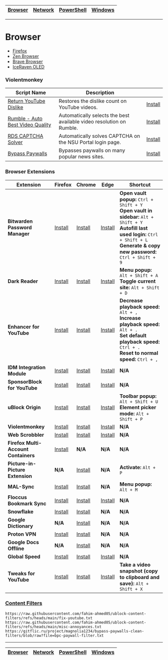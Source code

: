| [Browser](https://github.com/fahim-ahmed05/dotfiles/blob/main/docs/browser.md) | [Network](https://github.com/fahim-ahmed05/dotfiles/blob/main/docs/network.md) | [PowerShell](https://github.com/fahim-ahmed05/dotfiles/blob/main/docs/powershell.md) | [Windows](https://github.com/fahim-ahmed05/dotfiles/blob/main/docs/windows.md)|
|------|------|------|------
---

# Browser
- [Firefox](https://www.firefox.com/)
- [Zen Browser](https://zen-browser.app/)
- [Brave Browser](https://brave.com/)
- [IceRaven OLED](https://github.com/GoodyOG/Iceraven-OLED)

### Violentmonkey

| Script Name                                                                 | Description                                                    |                                                                                                                                              |
|------------------------------------------------------------------------------|----------------------------------------------------------------|----------------------------------------------------------------------------------------------------------------------------------------------------------|
| [Return YouTube Dislike](https://returnyoutubedislike.com/)                 | Restores the dislike count on YouTube videos.                  | [Install](https://github.com/Anarios/return-youtube-dislike/raw/main/Extensions/UserScript/Return%20Youtube%20Dislike.user.js)                         |
| [Rumble - Auto Best Video Quality](https://greasyfork.org/en/scripts/494906-rumble-auto-best-video-quality) | Automatically selects the best available video resolution on Rumble. | [Install](https://update.greasyfork.org/scripts/494906/Rumble%20-%20Auto%20Best%20Video%20Quality.user.js)                                              |
| [RDS CAPTCHA Solver](https://github.com/fahim-ahmed05/rds-captcha-solver)  | Automatically solves CAPTCHA on the NSU Portal login page.     | [Install](https://github.com/fahim-ahmed05/rds-captcha-solver/raw/main/rdscaptchasolver.user.js)                                                       |
| [Bypass Paywalls](https://gitflic.ru/project/magnolia1234/bypass-paywalls-clean-filters) | Bypasses paywalls on many popular news sites.                 | [Install](https://gitflic.ru/project/magnolia1234/bypass-paywalls-clean-filters/blob/raw?file=userscript/bpc.en.user.js)                               |


### Browser Extensions

| Extension | Firefox | Chrome | Edge | Shortcut |
|-----------|---------|--------|------|----------|
| **Bitwarden Password Manager** | [Install](https://addons.mozilla.org/en-US/firefox/addon/bitwarden-password-manager/) | [Install](https://chromewebstore.google.com/detail/bitwarden-password-manage/nngceckbapebfimnlniiiahkandclblb) | [Install](https://microsoftedge.microsoft.com/addons/detail/bitwarden-password-manage/jbkfoedolllekgbhcbcoahefnbanhhlh) | **Open vault popup:** `Ctrl + Shift + Y`<br> **Open vault in sidebar:** `Alt + Shift + Y`<br> **Autofill last used login:** `Ctrl + Shift + L`<br> **Generate & copy new password:** `Ctrl + Shift + 9` |
| **Dark Reader** | [Install](https://addons.mozilla.org/en-US/firefox/addon/darkreader/) | [Install](https://chromewebstore.google.com/detail/dark-reader/eimadpbcbfnmbkopoojfekhnkhdbieeh) | [Install](https://microsoftedge.microsoft.com/addons/detail/dark-reader/ifoakfbpdcdoeenechcleahebpibofpc) | **Menu popup:** `Alt + Shift + A`<br> **Toggle current site:** `Alt + Shift + D` |
| **Enhancer for YouTube** | [Install](https://addons.mozilla.org/en-US/firefox/addon/enhancer-for-youtube/) | [Install](https://chromewebstore.google.com/detail/enhancer-for-youtube/ponfpcnoihfmfllpaingbgckeeldkhle) | [Install](https://microsoftedge.microsoft.com/addons/detail/enhancer-for-youtube%E2%84%A2/dlgfaleeejmphhnemjgiaekdbonkagkd) | **Decrease playback speed:** `Alt + ,`<br> **Increase playback speed:** `Alt + .`<br> **Set default playback speed:** `Ctrl + .`<br> **Reset to normal speed:** `Ctrl + ,` |
| **IDM Integration Module** | [Install](https://addons.mozilla.org/en-US/firefox/addon/tonec-idm-integration-module/) | [Install](https://chromewebstore.google.com/detail/idm-integration-module/ngpampappnmepgilojfohadhhmbhlaek) | [Install](https://microsoftedge.microsoft.com/addons/detail/idm-integration-module/llbjbkhnmlidjebalopleeepgdfgcpec) | **N/A** |
| **SponsorBlock for YouTube** | [Install](https://addons.mozilla.org/en-US/firefox/addon/sponsorblock/) | [Install](https://chromewebstore.google.com/detail/sponsorblock-for-youtube/mnjggcdmjocbbbhaepdhchncahnbgone) | [Install](https://microsoftedge.microsoft.com/addons/detail/sponsorblock-for-youtube-/mbmgnelfcpoecdepckhlhegpcehmpmji) | **N/A** |
| **uBlock Origin** | [Install](https://addons.mozilla.org/en-US/firefox/addon/ublock-origin/) | [Install](https://chromewebstore.google.com/detail/ublock-origin/cjpalhdlnbpafiamejdnhcphjbkeiagm) | [Install](https://microsoftedge.microsoft.com/addons/detail/ublock-origin/odfafepnkmbhccpbejgmiehpchacaeak) | **Toolbar popup:** `Alt + Shift + U`<br> **Element picker mode:** `Alt + Shift + P` |
| **Violentmonkey** | [Install](https://addons.mozilla.org/en-US/firefox/addon/violentmonkey/) | [Install](https://chromewebstore.google.com/detail/violentmonkey/jinjaccalgkegednnccohejagnlnfdag) | [Install](https://microsoftedge.microsoft.com/addons/detail/violentmonkey/eeagobfjdenkkddmbclomhiblgggliao) | **N/A** |
| **Web Scrobbler** | [Install](https://addons.mozilla.org/en-US/firefox/addon/web-scrobbler/) | [Install](https://chromewebstore.google.com/detail/web-scrobbler/hhinaapppaileiechjoiifaancjggfjm) | [Install](https://microsoftedge.microsoft.com/addons/detail/web-scrobbler/obiekdelmkmlgnhddmmnpnfhngejbnnc) | **N/A** |
| **Firefox Multi-Account Containers** | [Install](https://addons.mozilla.org/en-US/firefox/addon/multi-account-containers/) | **N/A** | **N/A** | **N/A** |
| **Picture-in-Picture Extension** | **N/A** | [Install](https://chromewebstore.google.com/detail/picture-in-picture-extens/hkgfoiooedgoejojocmhlaklaeopbecg) | **N/A** | **Activate:** `Alt + P` |
| **MAL-Sync** | [Install](https://addons.mozilla.org/en-US/firefox/addon/mal-sync/) | [Install](https://chromewebstore.google.com/detail/mal-sync/kekjfbackdeiabghhcdklcdoekaanoel) | **N/A** | **Menu popup:** `Alt + M` |
| **Floccus Bookmark Sync** | [Install](https://addons.mozilla.org/en-US/firefox/addon/floccus/) | [Install](https://chromewebstore.google.com/detail/floccus-bookmarks-sync/fnaicdffflnofjppbagibeoednhnbjhg) | [Install](https://microsoftedge.microsoft.com/addons/detail/gjkddcofhiifldbllobcamllmanombji) | **N/A** |
| **Snowflake** | [Install](https://addons.mozilla.org/en-US/firefox/addon/torproject-snowflake/) | [Install](https://chromewebstore.google.com/detail/snowflake/mafpmfcccpbjnhfhjnllmmalhifmlcie) | **N/A** | **N/A** |
| **Google Dictionary** | **N/A** | [Install](https://chromewebstore.google.com/detail/google-dictionary-by-goog/mgijmajocgfcbeboacabfgobmjgjcoja) | **N/A** | **N/A** |
| **Proton VPN** | [Install](https://addons.mozilla.org/en-US/firefox/addon/proton-vpn-firefox-extension/) | [Install](https://chromewebstore.google.com/detail/proton-vpn-fast-secure/jplgfhpmjnbigmhklmmbgecoobifkmpa) | **N/A** | **N/A** |
| **Google Docs Offline** | **N/A** | [Install](https://chromewebstore.google.com/detail/google-docs-offline/ghbmnnjooekpmoecnnnilnnbdlolhkhi) | **N/A** | **N/A** |
| **Global Speed** | [Install](https://addons.mozilla.org/en-US/firefox/addon/global-speed/) | [Install](https://chromewebstore.google.com/detail/global-speed/jpbjcnkcffbooppibceonlgknpkniiff) | [Install](https://microsoftedge.microsoft.com/addons/detail/global-speed/mjhlabbcmjflkpjknnicihkfnmbdfced) | **N/A** |
| **Tweaks for YouTube** | [Install](https://addons.mozilla.org/en-US/firefox/addon/tweaks-for-youtube/) | [Install](https://chromewebstore.google.com/detail/tweaks-for-youtube/ogkoifddpkoabehfemkolflcjhklmkge) | [Install](https://microsoftedge.microsoft.com/addons/detail/tweaks-for-youtube/nnhifoobfibjmlkejadjmcdckkjbljcp) | **Take a video snapshot (copy to clipboard and save):** `Alt + Shift + X` |

### [Content Filters](https://github.com/fahim-ahmed05/ublock-content-filters)

```
https://raw.githubusercontent.com/fahim-ahmed05/ublock-content-filters/refs/heads/main/fix-youtube.txt
https://raw.githubusercontent.com/fahim-ahmed05/ublock-content-filters/refs/heads/main/misc-annoyances.txt
https://gitflic.ru/project/magnolia1234/bypass-paywalls-clean-filters/blob/raw?file=bpc-paywall-filter.txt
```

---

| [Browser](https://github.com/fahim-ahmed05/dotfiles/blob/main/docs/browser.md) | [Network](https://github.com/fahim-ahmed05/dotfiles/blob/main/docs/network.md) | [PowerShell](https://github.com/fahim-ahmed05/dotfiles/blob/main/docs/powershell.md) | [Windows](https://github.com/fahim-ahmed05/dotfiles/blob/main/docs/windows.md)|
|------|------|------|------|